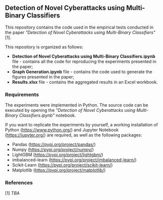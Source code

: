 ## Detection of Novel Cyberattacks using Multi-Binary Classifiers

This repository contains the code used in the empirical tests conducted in the paper *"Detection of Novel Cyberattacks using Multi-Binary Classifiers"* [1].

This repository is organized as follows:
* **Detection of Novel Cyberattacks using Multi-Binary Classifiers.ipynb** file - contains all the code for reproducing the experiments presented in the paper;
* **Graph Generation.ipynb** file - contains the code used to generate the figures presented in the paper;
* **Results.xlsx** file - contains the aggregated results in an Excel workbook.

### Requirements
The experiments were implemented in Python. The source code can be executed by opening the *"Detection of Novel Cyberattacks using Multi-Binary Classifiers.ipynb"* notebook.

If you want to replicate the experiments by yourself, a working installation of Python (https://www.python.org/) and Jupyter Notebook (https://jupyter.org/) are required, as well as the following packages:

- Pandas (https://pypi.org/project/pandas/)
- Numpy (https://pypi.org/project/numpy/)
- LightGBM (https://pypi.org/project/lightgbm/)
- imbalanced-learn (https://pypi.org/project/imbalanced-learn/)
- Scikit-Learn (https://pypi.org/project/scikit-learn/)
- Matplotlib (https://pypi.org/project/matplotlib/)

### References
[1] *TBA*
